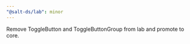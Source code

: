 ```yaml
---
"@salt-ds/lab": minor
---
```


Remove ToggleButton and ToggleButtonGroup from lab and promote to core.
